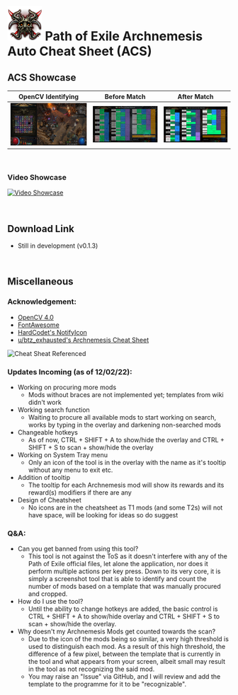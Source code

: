 # ![Kitava's Touched](Resources/Logo.png) Path of Exile Archnemesis Auto Cheat Sheet (ACS)

## ACS Showcase 

| OpenCV Identifying | Before Match | After Match |
| :---: | :---: | :---: |
|![](Resources/Showcase/Showcase_1.JPG)| ![](Resources/Showcase/Showcase_2.JPG)| ![](Resources/Showcase/Showcase_3.JPG)|

<br />

### Video Showcase
[![Video Showcase](https://img.youtube.com/vi/1dJZwOJwuFQ/0.jpg)](https://youtu.be/1dJZwOJwuFQ)

<br />

## Download Link

- Still in development (v0.1.3)

<br />

## Miscellaneous

### Acknowledgement:

- [OpenCV 4.0](https://opencv.org/opencv-4-0/)
- [FontAwesome](https://fontawesome.com/)
- [HardCodet's NotifyIcon](http://www.hardcodet.net/wpf-notifyicon)
- [u/btz_exhausted's Archnemesis Cheat Sheet](https://www.reddit.com/r/pathofexile/comments/smvzgw/archnemesis_recipes_and_rewards_cheat_sheet/)

![Cheat Sheat Referenced](https://i.redd.it/s32npw296gg81.png)

### Updates Incoming (as of 12/02/22):

- Working on procuring more mods
    - Mods without braces are not implemented yet; templates from wiki didn't work
- Working search function
    - Waiting to procure all available mods to start working on search, works by typing in the overlay and darkening non-searched mods
- Changeable hotkeys
    - As of now, CTRL + SHIFT + A to show/hide the overlay and CTRL + SHIFT + S to scan + show/hide the overlay
- Working on System Tray menu
    - Only an icon of the tool is in the overlay with the name as it's tooltip without any menu to exit etc.
- Addition of tooltip
    - The tooltip for each Archnemesis mod will show its rewards and its reward(s) modifiers if there are any 
- Design of Cheatsheet
    - No icons are in the cheatsheet as T1 mods (and some T2s) will not have space, will be looking for ideas so do suggest

### Q&A:

- Can you get banned from using this tool?
    - This tool is not against the ToS as it doesn't interfere with any of the Path of Exile official files, let alone the application, nor does it perform multiple actions per key press. Down to its very core, it is simply a screenshot tool that is able to identify and count the number of mods based on a template that was manually procured and cropped.
- How do I use the tool?
    - Until the ability to change hotkeys are added, the basic control is CTRL + SHIFT + A to show/hide overlay and CTRL + SHIFT + S to scan + show/hide the overlay. 
- Why doesn't my Archnemesis Mods get counted towards the scan?
    - Due to the icon of the mods being so similar, a very high threshold is used to distinguish each mod. As a result of this high threshold, the difference of a few pixel, between the template that is currently in the tool and what appears from your screen, albeit small may result in the tool as not recognizing the said mod.
    - You may raise an "Issue" via GitHub, and I will review and add the template to the programme for it to be "recognizable".
